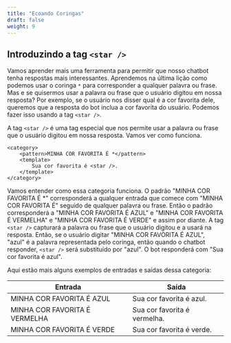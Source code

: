 ```yaml
---
title: "Ecoando Coringas"
draft: false
weight: 9
---
```


## Introduzindo a tag ```<star />```
Vamos aprender mais uma ferramenta para permitir que nosso chatbot tenha respostas mais interessantes. Aprendemos na última lição como podemos usar o coringa ```*``` para corresponder a qualquer palavra ou frase. Mas e se quisermos usar a palavra ou frase que o usuário digitou em nossa resposta? Por exemplo, se o usuário nos disser qual é a cor favorita dele, queremos que a resposta do bot inclua a cor favorita do usuário. Podemos fazer isso usando a tag ```<star />```.

A tag ```<star />``` é uma tag especial que nos permite usar a palavra ou frase que o usuário digitou em nossa resposta. Vamos ver como funciona.

```
<category>
    <pattern>MINHA COR FAVORITA É *</pattern>
    <template>
        Sua cor favorita é <star />.
    </template>
</category>
```

Vamos entender como essa categoria funciona. O padrão "MINHA COR FAVORITA É *" corresponderá a qualquer entrada que comece com "MINHA COR FAVORITA É" seguido de qualquer palavra ou frase. Então o padrão corresponderá a "MINHA COR FAVORITA É AZUL" e "MINHA COR FAVORITA É VERMELHA" e "MINHA COR FAVORITA É VERDE" e assim por diante. A tag ```<star />``` capturará a palavra ou frase que o usuário digitou e a usará na resposta. Então, se o usuário digitar "MINHA COR FAVORITA É AZUL", "azul" é a palavra representada pelo coringa, então quando o chatbot responder, ```<star />``` será substituído por "azul". O bot responderá com "Sua cor favorita é azul".

Aqui estão mais alguns exemplos de entradas e saídas dessa categoria:

Entrada | Saída 
---|--------------
MINHA COR FAVORITA É AZUL | Sua cor favorita é azul.
MINHA COR FAVORITA É VERMELHA | Sua cor favorita é vermelha.
MINHA COR FAVORITA É VERDE | Sua cor favorita é verde.